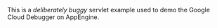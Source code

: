 This is a *deliberately buggy* servlet example used to demo the
Google Cloud Debugger on AppEngine.

